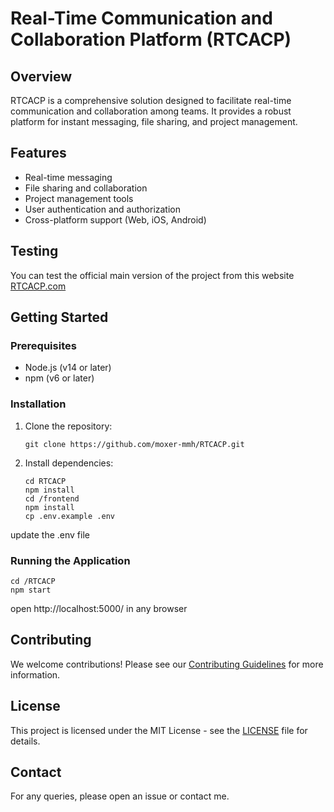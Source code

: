 
# Real-Time Communication and Collaboration Platform (RTCACP)

## Overview

RTCACP is a comprehensive solution designed to facilitate real-time communication and collaboration among teams. It provides a robust platform for instant messaging, file sharing, and project management.

## Features

- Real-time messaging
- File sharing and collaboration
- Project management tools
- User authentication and authorization
- Cross-platform support (Web, iOS, Android)

## Testing
You can test the official main version of the project from this website [RTCACP.com](https://rtcacp.onrender.com/)    

## Getting Started

### Prerequisites

- Node.js (v14 or later)
- npm (v6 or later)

### Installation

1. Clone the repository:
   ```
   git clone https://github.com/moxer-mmh/RTCACP.git
   ```
2. Install dependencies:
   ```
   cd RTCACP
   npm install
   cd /frontend
   npm install
   cp .env.example .env
   ```
update the .env file

### Running the Application

```
cd /RTCACP
npm start
```

open http://localhost:5000/ in any browser

## Contributing

We welcome contributions! Please see our [Contributing Guidelines](CONTRIBUTING.md) for more information.

## License

This project is licensed under the MIT License - see the [LICENSE](LICENSE) file for details.

## Contact

For any queries, please open an issue or contact me.
